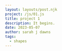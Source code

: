 ```yaml
---
layout: layouts/post.njk
project: /js/01.js
title: project 1
description: It begins.
date: 2023-05-07
author: sarah j dawns
tags:
  - shapes
---
```

